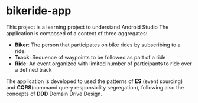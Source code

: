 # bikeride-app

This project is a learning project to understand Android Studio
The application is composed of a context of three aggregates:

- **Biker**: The person that participates on bike rides by subscribing to a ride.
- **Track**: Sequence of waypoints to be followed as part of a ride
- **Ride**: An event organized with limited number of participants to ride over a defined track

The application is developed to used the patterns of **ES** (event sourcing) and **CQRS**(command query responsbility segregation), following also the concepts of **DDD** Domain Drive Design.
